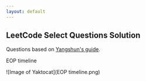 ```yaml
---
layout: default
---
```

## LeetCode Select Questions Solution


Questions based on [Yangshun's guide](https://yangshun.github.io/tech-interview-handbook/best-practice-questions/
).

EOP timeline

![Image of Yaktocat](EOP timeline.png)

